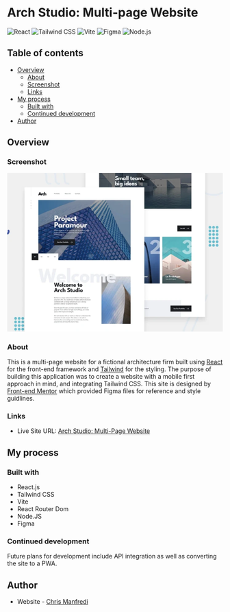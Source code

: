 # Arch Studio: Multi-page Website

![React](https://img.shields.io/badge/React-20232A?style=for-the-badge&logo=react&logoColor=61DAFB) ![Tailwind CSS](	https://img.shields.io/badge/Tailwind_CSS-38B2AC?style=for-the-badge&logo=tailwind-css&logoColor=white) ![Vite](https://img.shields.io/badge/Vite-B73BFE?style=for-the-badge&logo=vite&logoColor=FFD62E) ![Figma](https://img.shields.io/badge/Figma-F24E1E?style=for-the-badge&logo=figma&logoColor=white) ![Node.js](	https://img.shields.io/badge/Node.js-339933?style=for-the-badge&logo=nodedotjs&logoColor=white)

## Table of contents

- [Overview](#overview)
  - [About](#about)
  - [Screenshot](#screenshot)
  - [Links](#links)
- [My process](#my-process)
  - [Built with](#built-with)
  - [Continued development](#continued-development)
- [Author](#author)



## Overview

### Screenshot

![Arch Studio: Multi-page website](./src/assets/Arch.webp)

### About 

This is a multi-page website for a fictional architecture firm built using [React](https://reactjs.org/) for the front-end framework and [Tailwind](https://tailwindcss.com/) for the styling. The purpose of building this application was to create a website with a mobile first approach in mind, and integrating Tailwind CSS. This site is designed by [Front-end Mentor](https://www.frontendmentor.io/challenges/arch-studio-multipage-website-wNIbOFYR6) which provided Figma files for reference and style guidlines. 

### Links

- Live Site URL: [Arch Studio: Multi-Page Website](https://archstudio-manfredi.netlify.app/)

## My process

### Built with

- React.js
- Tailwind CSS
- Vite
- React Router Dom
- Node.JS
- Figma


### Continued development

Future plans for development include API integration as well as converting the site to a PWA.

## Author

- Website - [Chris Manfredi](https://chris-manfredi.com/)



